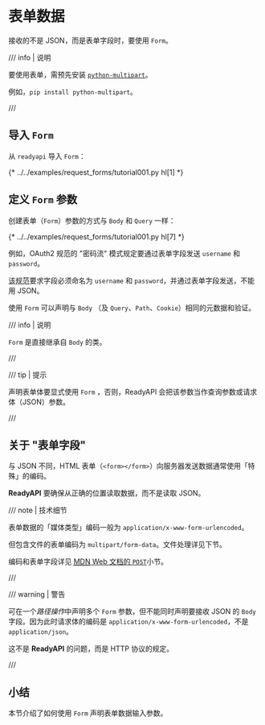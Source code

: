 # 表单数据

接收的不是 JSON，而是表单字段时，要使用 `Form`。

/// info | 说明

要使用表单，需预先安装 <a href="https://github.com/Kludex/python-multipart" class="external-link" target="_blank">`python-multipart`</a>。

例如，`pip install python-multipart`。

///

## 导入 `Form`

从 `readyapi` 导入 `Form`：

{* ../../examples/request_forms/tutorial001.py hl[1] *}

## 定义 `Form` 参数

创建表单（`Form`）参数的方式与 `Body` 和 `Query` 一样：

{* ../../examples/request_forms/tutorial001.py hl[7] *}

例如，OAuth2 规范的 "密码流" 模式规定要通过表单字段发送 `username` 和 `password`。

<abbr title="specification">该规范</abbr>要求字段必须命名为 `username` 和 `password`，并通过表单字段发送，不能用 JSON。

使用 `Form` 可以声明与 `Body` （及 `Query`、`Path`、`Cookie`）相同的元数据和验证。

/// info | 说明

`Form` 是直接继承自 `Body` 的类。

///

/// tip | 提示

声明表单体要显式使用 `Form` ，否则，ReadyAPI 会把该参数当作查询参数或请求体（JSON）参数。

///

## 关于 "表单字段"

与 JSON 不同，HTML 表单（`<form></form>`）向服务器发送数据通常使用「特殊」的编码。

**ReadyAPI** 要确保从正确的位置读取数据，而不是读取 JSON。

/// note | 技术细节

表单数据的「媒体类型」编码一般为 `application/x-www-form-urlencoded`。

但包含文件的表单编码为 `multipart/form-data`。文件处理详见下节。

编码和表单字段详见 <a href="https://developer.mozilla.org/zh-CN/docs/Web/HTTP/Methods/POST" class="external-link" target="_blank"><abbr title="Mozilla Developer Network">MDN</abbr> Web 文档的 <code>POST</code></a>小节。

///

/// warning | 警告

可在一个*路径操作*中声明多个 `Form` 参数，但不能同时声明要接收 JSON 的 `Body` 字段。因为此时请求体的编码是 `application/x-www-form-urlencoded`，不是 `application/json`。

这不是 **ReadyAPI** 的问题，而是 HTTP 协议的规定。

///

## 小结

本节介绍了如何使用 `Form` 声明表单数据输入参数。
